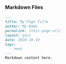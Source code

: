 ### Markdown Files

```md
---
title: My Page Title
author: My Name
permalink: /this-page-url/
layout: post
date: 2020-10-19
tags:
  - news
---
Markdown content here.
```
